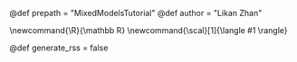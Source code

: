 @def prepath = "MixedModelsTutorial"
@def author = "Likan Zhan"

\newcommand{\R}{\mathbb R}
\newcommand{\scal}[1]{\langle #1 \rangle}

@def generate_rss = false
